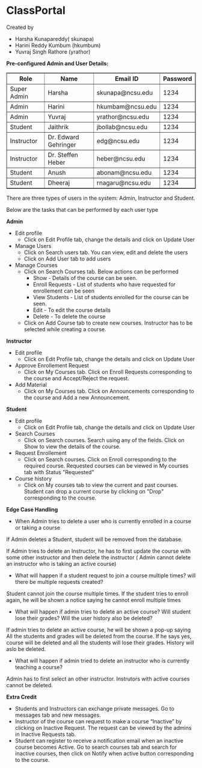 # ClassPortal
Created by 
- Harsha Kunapareddy( skunapa)
- Harini Reddy Kumbum (hkumbum)
- Yuvraj Singh Rathore (yrathor)

<b>Pre-configured Admin and User Details:</b>
<table border=1>
	<th> Role </th>
	<th> Name </th>
	<th> Email ID </th>
	<th> Password </th>
	<tr> <td> Super Admin <td> Harsha <td>skunapa@ncsu.edu <td> 1234</tr>
	<tr> <td> Admin <td> Harini <td>hkumbam@ncsu.edu <td> 1234</tr>
	<tr> <td> Admin <td> Yuvraj <td>yrathor@ncsu.edu <td> 1234</tr>
	<tr> <td> Student <td> Jaithrik <td>jbollab@ncsu.edu <td> 1234</tr>
	<tr> <td> Instructor <td> Dr. Edward Gehringer <td>edg@ncsu.edu <td> 1234</tr>
	<tr> <td> Instructor <td> Dr. Steffen Heber <td>heber@ncsu.edu <td> 1234</tr>
	<tr> <td> Student <td> Anush <td>abonam@ncsu.edu <td> 1234</tr>
	<tr> <td> Student <td> Dheeraj <td>rnagaru@ncsu.edu <td> 1234</tr>

</table>

There are three types of users in the system: Admin, Instructor and Student.

Below are the tasks that can be performed by each user type

<b> Admin </b>
- Edit profile
	* Click on Edit Profile tab, change the details and click on Update User
- Manage Users
	* Click on Search users tab. You can view, edit and delete the users
	* Click on Add User tab to add users
- Manage Courses
	* Click on Search Courses tab. Below actions can be performed
		* Show - Details of the course can be seen.
		* Enroll Requests - List of students who have requested for enrollement can be seen
		* View Students - List of students enrolled for the course can be seen.
		* Edit - To edit the course details
		* Delete - To delete the course
	* Click on Add Course tab to create new courses. Instructor has to be selected while creating a course.
	
<b> Instructor </b>
- Edit profile
	* Click on Edit Profile tab, change the details and click on Update User
- Approve Enrollement Request
	* Click on My Courses tab. Click on Enroll Requests corresponding to the course and Accept/Reject the request.
- Add Material
	* Click on My Courses tab. Click on Announcements corresponding to the course and Add a new Announcement.
	
<b> Student </b>
- Edit profile
	* Click on Edit Profile tab, change the details and click on Update User
- Search Courses
	* Click on Search courses. Search using any of the fields. Click on Show to view the details of the course.
- Request Enrollement
	* Click on Search courses. Click on Enroll corresponding to the required course. Requested courses can be viewed in My courses tab with Status "Requested"
- Course history
	* Click on My courses tab to view the current and past courses. Student can drop a current course by clicking on "Drop" corresponding to the course.

<b> Edge Case Handling </b>
- When Admin tries to delete a user who is currently enrolled in a course or taking a course

If Admin deletes a Student, student will be removed from the database.

If Admin tries to delete an Instructor, he has to first update the course with some other instructor and then delete the instructor ( Admin cannot delete an instructor who is taking an active course)
- What will happen if a student request to join a course multiple times? will there be multiple requests created?

Student cannot join the course multiple times. If the student tries to enroll again, he will be shown a notice saying he cannot enroll multiple times
- What will happen if admin tries to delete an active course? Will student lose their grades? Will the user history also be deleted?

If admin tries to delete an active course, he will be shown a pop-up saying All the students and grades will be deleted from the course. If he says yes, course will be deleted and all the students will lose their grades. History will aslo be deleted.
- What will happen if admin tried to delete an instructor who is currently teaching a course?

Admin has to first select an other instructor. Instrutors with active courses cannot be deleted.

<b> Extra Credit </b>
- Students and Instructors can exchange private messages. Go to messages tab and new messages.
- Instructor of the course can request to make a course “Inactive” by clicking on Inactive Request. The request can be viewed by the admins in Inactive Requests tab.
- Student can register to receive a notification email when an inactive course becomes Active. Go to search courses tab and search for inactive courses, then click on Notify when active button corresponding to the course.
